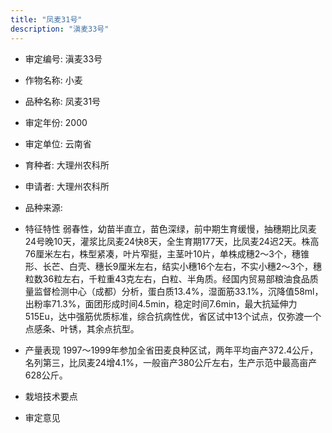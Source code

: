 ```yaml
---
title: "凤麦31号"
description: "滇麦33号"
---
```

* 审定编号:  滇麦33号

*  作物名称:  小麦

*  品种名称:  凤麦31号

*  审定年份:  2000

*  审定单位:  云南省

* 育种者:  大理州农科所

*  申请者:  大理州农科所

*  品种来源:  

*  特征特性
弱春性，幼苗半直立，苗色深绿，前中期生育缓慢，抽穗期比凤麦24号晚10天，灌浆比凤麦24快8天，全生育期177天，比凤麦24迟2天。株高76厘米左右，株型紧凑，叶片窄挺，主茎叶10片，单株成穗2～3个，穗锥形、长芒、白壳、穗长9厘米左右，结实小穗16个左右，不实小穗2～3个，穗粒数36粒左右，千粒重43克左右，白粒、半角质。经国内贸易部粮油食品质量监督检测中心（成都）分析，蛋白质13.4%，湿面筋33.1%，沉降值58ml，出粉率71.3%，面团形成时间4.5min，稳定时间7.6min，最大抗延伸力515Eu，达中强筋优质标准，综合抗病性优，省区试中13个试点，仅弥渡一个点感条、叶锈，其余点抗型。

*  产量表现
1997～1999年参加全省田麦良种区试，两年平均亩产372.4公斤，名列第三，比凤麦24增4.1%，一般亩产380公斤左右，生产示范中最高亩产628公斤。

*  栽培技术要点


*  审定意见

